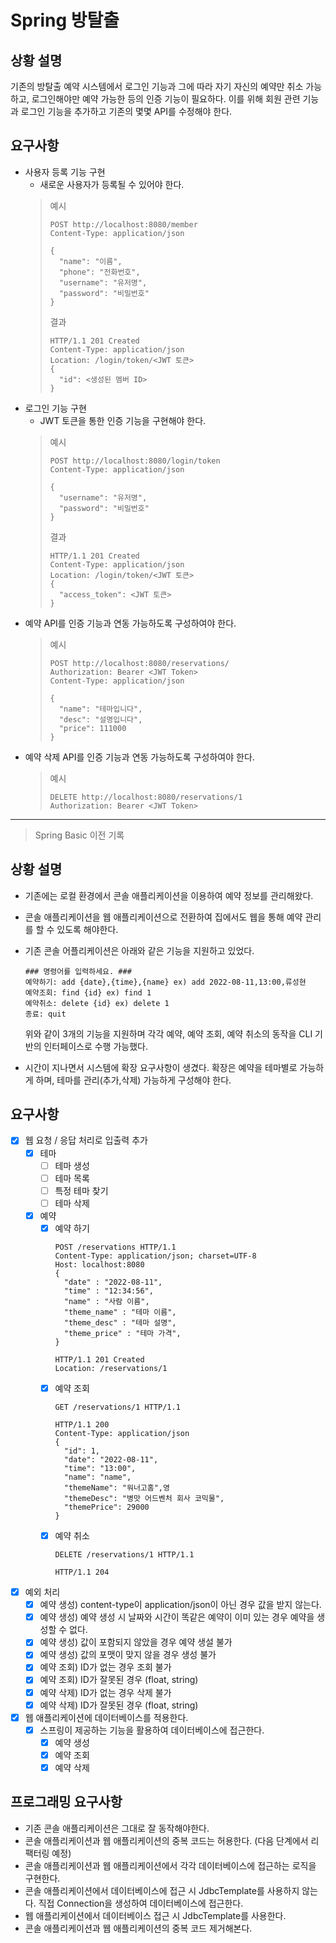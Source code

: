 # Spring 방탈출

## 상황 설명

기존의 방탈출 예약 시스템에서 로그인 기능과 그에 따라 자기 자신의 예약만 취소 가능하고,
로그인해야만 예약 가능한 등의 인증 기능이 필요하다.
이를 위해 회원 관련 기능과 로그인 기능을 추가하고 기존의 몇몇 API를 수정해야 한다.

## 요구사항

- 사용자 등록 기능 구현
    - 새로운 사용자가 등록될 수 있어야 한다.
  > 예시
  > ```http request
  > POST http://localhost:8080/member
  > Content-Type: application/json
  > 
  > {
  >   "name": "이름",
  >   "phone": "전화번호",
  >   "username": "유저명",
  >   "password": "비밀번호"
  > }
  > ```
  > 결과
  > ```
  > HTTP/1.1 201 Created
  > Content-Type: application/json
  > Location: /login/token/<JWT 토큰>
  > {
  >   "id": <생성된 멤버 ID>
  > }
  > ```
- 로그인 기능 구현
    - JWT 토큰을 통한 인증 기능을 구현해야 한다.
  > 예시
  > ```http request
  > POST http://localhost:8080/login/token
  > Content-Type: application/json
  > 
  > {
  >   "username": "유저명",
  >   "password": "비밀번호"
  > }
  > ```
  > 결과
  > ```
  > HTTP/1.1 201 Created
  > Content-Type: application/json
  > Location: /login/token/<JWT 토큰>
  > {
  >   "access_token": <JWT 토큰>
  > }
  > ```
- 예약 API를 인증 기능과 연동 가능하도록 구성하여야 한다.
  > 예시
  > ```http request
  > POST http://localhost:8080/reservations/
  > Authorization: Bearer <JWT Token>
  > Content-Type: application/json
  > 
  > {
  >   "name": "테마입니다",
  >   "desc": "설명입니다",
  >   "price": 111000
  > }
  > ```
- 예약 삭제 API를 인증 기능과 연동 가능하도록 구성하여야 한다.
  > 예시
  > ```http request
  > DELETE http://localhost:8080/reservations/1
  > Authorization: Bearer <JWT Token>
  > ```

--- 
> Spring Basic 이전 기록

## 상황 설명

- 기존에는 로컬 환경에서 콘솔 애플리케이션을 이용하여 예약 정보를 관리해왔다.
- 콘솔 애플리케이션을 웹 애플리케이션으로 전환하여 집에서도 웹을 통해 예약 관리를 할 수 있도록 해야한다.
- 기존 콘솔 어플리케이션은 아래와 같은 기능을 지원하고 있었다.

  ```
  ### 명령어를 입력하세요. ###
  예약하기: add {date},{time},{name} ex) add 2022-08-11,13:00,류성현
  예약조회: find {id} ex) find 1
  예약취소: delete {id} ex) delete 1
  종료: quit
  ```
  위와 같이 3개의 기능을 지원하며 각각 예약, 예약 조회, 예약 취소의 동작을 CLI 기반의 인터페이스로 수행 가능했다.
- 시간이 지나면서 시스템에 확장 요구사항이 생겼다. 확장은 예약을 테마별로 가능하게 하며, 테마를 관리(추가,삭제) 가능하게 구성해야 한다.

## 요구사항

- [X] 웹 요청 / 응답 처리로 입출력 추가
    - [X] 테마
        - [ ] 테마 생성
        - [ ] 테마 목록
        - [ ] 특정 테마 찾기
        - [ ] 테마 삭제
    - [X] 예약
        - [X] 예약 하기
          ```
          POST /reservations HTTP/1.1
          Content-Type: application/json; charset=UTF-8
          Host: localhost:8080
          {
            "date" : "2022-08-11",
            "time" : "12:34:56",
            "name" : "사람 이름",
            "theme_name" : "테마 이름",
            "theme_desc" : "테마 설명",
            "theme_price" : "테마 가격",
          }
          ```
          ```
          HTTP/1.1 201 Created
          Location: /reservations/1
          ```
        - [X] 예약 조회
          ```
          GET /reservations/1 HTTP/1.1
          ```
          ```
          HTTP/1.1 200 
          Content-Type: application/json
          {
            "id": 1,
            "date": "2022-08-11",
            "time": "13:00",
            "name": "name",
            "themeName": "워너고홈",영
            "themeDesc": "병맛 어드벤처 회사 코믹물",
            "themePrice": 29000
          }
          ```
        - [X] 예약 취소
          ```
          DELETE /reservations/1 HTTP/1.1
          ```
          ```
          HTTP/1.1 204 
          ```
- [X] 예외 처리
    - [X] 예약 생성) content-type이 application/json이 아닌 경우 값을 받지 않는다.
    - [X] 예약 생성) 예약 생성 시 날짜와 시간이 똑같은 예약이 이미 있는 경우 예약을 생성할 수 없다.
    - [X] 예약 생성) 값이 포함되지 않았을 경우 예약 생설 불가
    - [X] 예약 생성) 값의 포맷이 맞지 않을 경우 생성 불가
    - [X] 예약 조회) ID가 없는 경우 조회 불가
    - [X] 예약 조회) ID가 잘못된 경우 (float, string)
    - [X] 예약 삭제) ID가 없는 경우 삭제 불가
    - [X] 예약 삭제) ID가 잘못된 경우 (float, string)
- [X] 웹 애플리케이션에 데이터베이스를 적용한다.
    -  [X] 스프링이 제공하는 기능을 활용하여 데이터베이스에 접근한다.
        - [X] 예약 생성
        - [X] 예약 조회
        - [X] 예약 삭제

## 프로그래밍 요구사항

- 기존 콘솔 애플리케이션은 그대로 잘 동작해야한다.
- 콘솔 애플리케이션과 웹 애플리케이션의 중복 코드는 허용한다. (다음 단계에서 리팩터링 예정)
- 콘솔 애플리케이션과 웹 애플리케이션에서 각각 데이터베이스에 접근하는 로직을 구현한다.
- 콘솔 애플리케이션에서 데이터베이스에 접근 시 JdbcTemplate를 사용하지 않는다. 직접 Connection을 생성하여 데이터베이스에 접근한다.
- 웹 애플리케이션에서 데이터베이스 접근 시 JdbcTemplate를 사용한다.
- 콘솔 애플리케이션과 웹 애플리케이션의 중복 코드 제거해본다.
